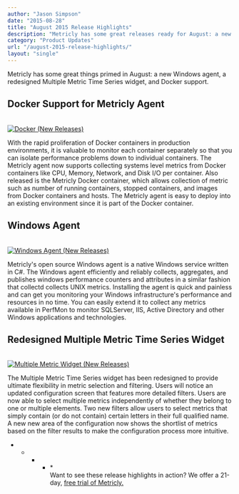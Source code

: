 ```yaml
---
author: "Jason Simpson"
date: "2015-08-28"
title: "August 2015 Release Highlights"
description: "Metricly has some great releases ready for August: a new Windows agent, a redesigned Multiple Metric Time Series widget, and Docker support."
category: "Product Updates"
url: "/august-2015-release-highlights/"
layout: "single"
---
```


Metricly has some great things primed in August: a new Windows agent, a redesigned Multiple Metric Time Series widget, and Docker support.

Docker Support for Metricly Agent
----------------------------------

[\
![Docker (New Releases)](https://s3-us-west-2.amazonaws.com/com-netuitive-app-usw2-public/wp-content/uploads/2016/03/docker-1024x524.jpg)](https://s3-us-west-2.amazonaws.com/com-netuitive-app-usw2-public/wp-content/uploads/2016/03/docker-1024x524.jpg)

With the rapid proliferation of Docker containers in production environments, it is valuable to monitor each container separately so that you can isolate performance problems down to individual containers. The Metricly agent now supports collecting systems level metrics from Docker containers like CPU, Memory, Network, and Disk I/O per container. Also released is the Metricly Docker container, which allows collection of metric such as number of running containers, stopped containers, and images from Docker containers and hosts. The Metricly agent is easy to deploy into an existing environment since it is part of the Docker container.

Windows Agent
-------------

[\
![Windows Agent (New Releases)](https://s3-us-west-2.amazonaws.com/com-netuitive-app-usw2-public/wp-content/uploads/2016/03/windowsAgent-1024x393.jpg)](https://s3-us-west-2.amazonaws.com/com-netuitive-app-usw2-public/wp-content/uploads/2016/03/windowsAgent-1024x393.jpg)

Metricly's open source Windows agent is a native Windows service written in C#. The Windows agent efficiently and reliably collects, aggregates, and publishes windows performance counters and attributes in a similar fashion that collectd collects UNIX metrics. Installing the agent is quick and painless and can get you monitoring your Windows infrastructure's performance and resources in no time. You can easily extend it to collect any metrics available in PerfMon to monitor SQLServer, IIS, Active Directory and other Windows applications and technologies.

Redesigned Multiple Metric Time Series Widget
---------------------------------------------

[\
![Multiple Metric Widget (New Releases)](https://s3-us-west-2.amazonaws.com/com-netuitive-app-usw2-public/wp-content/uploads/2016/03/MultipleMeticWidget.jpg)](https://s3-us-west-2.amazonaws.com/com-netuitive-app-usw2-public/wp-content/uploads/2016/03/MultipleMeticWidget.jpg)

The Multiple Metric Time Series widget has been redesigned to provide ultimate flexibility in metric selection and filtering. Users will notice an updated configuration screen that features more detailed filters. Users are now able to select multiple metrics independently of whether they belong to one or multiple elements. Two new filters allow users to select metrics that simply contain (or do not contain) certain letters in their full qualified name. A new new area of the configuration now shows the shortlist of metrics based on the filter results to make the configuration process more intuitive.

* * * * *\
Want to see these release highlights in action? We offer a 21-day, [free trial of Metricly.](/signup)
